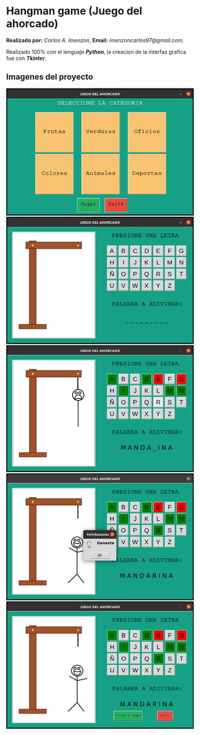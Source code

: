 # Hangman game (Juego del ahorcado)

**Realizado por:** _Carlos A. Imenzon_,
**Email:** _imenzoncarlos97@gmail.com_.

Realizado 100% con el lenguaje **_Python_**, la creacion de la interfaz grafica fue con **_Tkinter_**.

## Imagenes del proyecto
![Estado - Seleccion de la categoria](/images/imgReadme/Estado1.png)
![Estado - Inicio del juego](/images/imgReadme/Estado2.png)
![Estado - En juego](/images/imgReadme/Estado3.png)
![Estado - Victoria del juego](/images/imgReadme/Estado4.png)
![Estado - Seleccionar volver a jugar o salir del juego](/images/imgReadme/Estado5.png)
